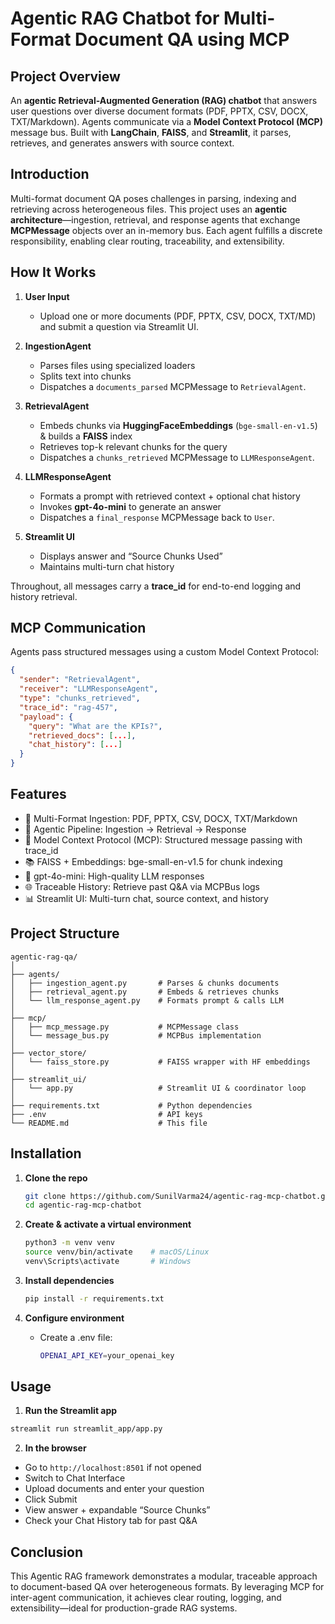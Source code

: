 # Agentic RAG Chatbot for Multi-Format Document QA using MCP

## Project Overview  
An **agentic Retrieval-Augmented Generation (RAG) chatbot** that answers user questions over diverse document formats (PDF, PPTX, CSV, DOCX, TXT/Markdown). Agents communicate via a **Model Context Protocol (MCP)** message bus. Built with **LangChain**, **FAISS**, and **Streamlit**, it parses, retrieves, and generates answers with source context.

## Introduction  
Multi-format document QA poses challenges in parsing, indexing and retrieving across heterogeneous files. This project uses an **agentic architecture**—ingestion, retrieval, and response agents that exchange **MCPMessage** objects over an in-memory bus. Each agent fulfills a discrete responsibility, enabling clear routing, traceability, and extensibility.

## How It Works  

1. **User Input**  
   - Upload one or more documents (PDF, PPTX, CSV, DOCX, TXT/MD) and submit a question via Streamlit UI.  

2. **IngestionAgent**  
   - Parses files using specialized loaders  
   - Splits text into chunks  
   - Dispatches a `documents_parsed` MCPMessage to `RetrievalAgent`.

3. **RetrievalAgent**  
   - Embeds chunks via **HuggingFaceEmbeddings** (`bge-small-en-v1.5`) & builds a **FAISS** index  
   - Retrieves top-k relevant chunks for the query  
   - Dispatches a `chunks_retrieved` MCPMessage to `LLMResponseAgent`.

4. **LLMResponseAgent**  
   - Formats a prompt with retrieved context + optional chat history  
   - Invokes **gpt-4o-mini** to generate an answer  
   - Dispatches a `final_response` MCPMessage back to `User`.

5. **Streamlit UI**  
   - Displays answer and “Source Chunks Used”  
   - Maintains multi-turn chat history  

Throughout, all messages carry a **trace_id** for end-to-end logging and history retrieval.

## MCP Communication
Agents pass structured messages using a custom Model Context Protocol:

```json
{
  "sender": "RetrievalAgent",
  "receiver": "LLMResponseAgent",
  "type": "chunks_retrieved",
  "trace_id": "rag-457",
  "payload": {
    "query": "What are the KPIs?",
    "retrieved_docs": [...],
    "chat_history": [...]
  }
}
```

## Features
- 🔄 Multi-Format Ingestion: PDF, PPTX, CSV, DOCX, TXT/Markdown
- 🤖 Agentic Pipeline: Ingestion → Retrieval → Response
- 📡 Model Context Protocol (MCP): Structured message passing with trace_id
- 📚 FAISS + Embeddings: bge-small-en-v1.5 for chunk indexing
- 💬 gpt-4o-mini: High-quality LLM responses
- 🌐 Traceable History: Retrieve past Q&A via MCPBus logs
- 📊 Streamlit UI: Multi-turn chat, source context, and history

## Project Structure
```
agentic-rag-qa/
│
├── agents/
│   ├── ingestion_agent.py       # Parses & chunks documents
│   ├── retrieval_agent.py       # Embeds & retrieves chunks
│   └── llm_response_agent.py    # Formats prompt & calls LLM
│
├── mcp/
│   ├── mcp_message.py           # MCPMessage class
│   └── message_bus.py           # MCPBus implementation
│
├── vector_store/
│   └── faiss_store.py           # FAISS wrapper with HF embeddings
│
├── streamlit_ui/
│   └── app.py                   # Streamlit UI & coordinator loop
│
├── requirements.txt             # Python dependencies
├── .env                         # API keys
└── README.md                    # This file
```

## Installation  

1. **Clone the repo**  
   ```bash
   git clone https://github.com/SunilVarma24/agentic-rag-mcp-chatbot.git
   cd agentic-rag-mcp-chatbot
    ```

2. **Create & activate a virtual environment**
    ```bash
    python3 -m venv venv
    source venv/bin/activate    # macOS/Linux
    venv\Scripts\activate       # Windows
    ```

3. **Install dependencies**
    ```bash
    pip install -r requirements.txt
    ```

4. **Configure environment**
    - Create a .env file:
        ```bash
        OPENAI_API_KEY=your_openai_key
        ```

## Usage
1. **Run the Streamlit app**

```bash
streamlit run streamlit_app/app.py
```

2. **In the browser**

- Go to `http://localhost:8501` if not opened
- Switch to Chat Interface
- Upload documents and enter your question
- Click Submit
- View answer + expandable “Source Chunks”
- Check your Chat History tab for past Q&A

## Conclusion
This Agentic RAG framework demonstrates a modular, traceable approach to document-based QA over heterogeneous formats. By leveraging MCP for inter-agent communication, it achieves clear routing, logging, and extensibility—ideal for production-grade RAG systems.

